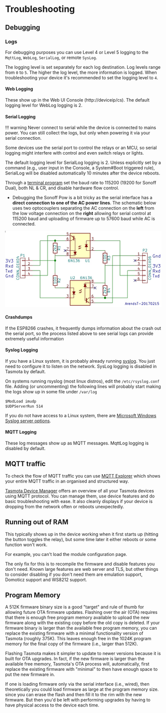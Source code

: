 # Troubleshooting

## Debugging
### Logs
For debugging purposes you can use Level 4 or Level 5 logging to the `MqttLog`, `WebLog`, `SerialLog`, or remote `SysLog`.  

The logging level is set separately for each log destination. Log levels range from `0` to `5`. The higher the log level, the more information is logged. When troubleshooting your device it's recommended to set the logging level to `4`.

#### Web Logging
These show up in the Web UI Console (http://deviceip/cs). The default logging level for WebLog logging is 2.

#### Serial Logging
!!! warning
     Never connect to serial while the device is connected to mains power. You can still collect the logs, but only when powering it via your serial connection.  

Some devices use the serial port to control the relays or an MCU, so serial logging might interfere with control and even switch relays or lights.  

The default logging level for SerialLog logging is 2. Unless explicitly set by a command (e.g., user input in the Console, a System#Boot triggered rule), SerialLog will be disabled automatically 10 minutes after the device reboots.

Through a [terminal program](Getting-Started#__tabbed_2_3) set the baud rate to 115200 (19200 for Sonoff Dual), both NL & CR, and disable hardware flow control.  

- Debugging the Sonoff Pow is a bit tricky as the serial interface has a **direct connection to one of the AC power lines**. The schematic below uses two optocouplers separating the AC connection on the **left** from the low voltage connection on the **right** allowing for serial control at 115200 baud and uploading of firmware up to 57600 baud while AC is connected.
<img alt="OptoSerial" src="../_media/OptoSerial.jpg" /> 

#### Crashdumps
If the ESP8266 crashes, it frequently dumps information about the crash out the serial port, so the process listed above to see serial logs can provide extremely useful information

#### Syslog Logging
If you have a Linux system, it is probably already running [syslog](https://www.sigmdel.ca/michel/ha/rpi/syslog_en.html). You just need to configure it to listen on the network. SysLog logging is disabled in Tasmota by default.

On systems running rsyslog (most linux distros), edit the `/etc/rsyslog.conf` file. Adding (or uncommenting) the following lines will probably start making the logs show up in some file under `/var/log`  
```
$ModLoad imudp  
$UDPServerRun 514  
```

If you do not have access to a Linux system, there are [Microsoft Windows Syslog server options](https://www.ittsystems.com/best-free-syslog-server-windows/).

#### MQTT Logging
These log messages show up as MQTT messages. MqttLog logging is disabled by default.  

## MQTT traffic
To check the flow of MQTT traffic you can use [MQTT Explorer](https://mqtt-explorer.com/) which shows your entire MQTT traffic in an organised and structured way.

[Tasmota Device Manager](https://github.com/jziolkowski/tdm) offers an overview of all your Tasmota devices using MQTT protocol. You can manage them, use device features and do basic troubleshooting with ease. It also cleanly displays if your device is dropping from the network often or reboots unexpectedly.

## Running out of RAM
This typically shows up in the device working when it first starts up (hitting the button toggles the relay), but some time later it either reboots or some function won't work.

For example, you can't load the module configuration page.

The only fix for this is to recompile the firmware and disable features you don't need. Known large features are web server and TLS, but other things to consider disabling if you don't need them are emulation support, Domoticz support and WS8212 support.

## Program Memory
A 512K firmware binary size is a good "target" and rule of thumb for allowing future OTA firmware updates. Flashing over the air (OTA) requires that there is enough free program memory available to upload the new firmware along with the existing copy before the old copy is deleted. If your firmware binary is larger than the available free program memory, you can replace the existing firmware with a minimal functionality version of Tasmota (roughly 375K). This leaves enough free in the 1024K program memory for the final copy of the firmware (i.e., larger than 512K).

Flashing Tasmota makes it simpler to update to newer versions because it is built for OTA upgrades. In fact, if the new firmware is larger than the available free memory, Tasmota's OTA process will, automatically, first replace the existing firmware with  "minimal" to then have enough space to put the new firmware in.

If one is loading firmware only via the serial interface (i.e., wired), then theoretically you could load firmware as large at the program memory size. since you can erase the flash and then fill it to the rim with the new firmware. But then you'd be left with performing upgrades by having to have physical access to the device each time.
